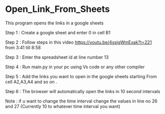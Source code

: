 # Open_Link_From_Sheets
This program opens the links in a google sheets 

Step 1 : Create a google sheet and enter 0 in cell B1

Step 2 : Follow steps in this video https://youtu.be/4ssigWmExak?t=221 from  3:41  till 8:58

Step 3 : Enter the spreadsheet id at line number 13

Step 4 : Run main.py in your pc using Vs code or any other compiler

Step 5 : Add the links you want to open in the google sheets starting From cell A2,A3,A4 and so on .

Step 6 : The browser will automatically open the links in 10 second intervals

Note : if u want to change the time interval change the values in line no 26 and 27 (Currently 10 to whatever time interval you want)
